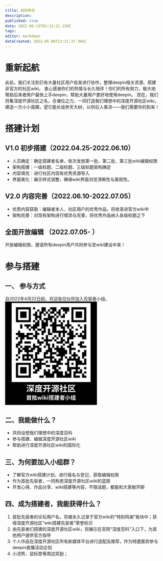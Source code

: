 ```yaml
---
title: 如何参与
description: 
published: true
date: 2022-06-13T03:13:21.158Z
tags: 
editor: markdown
dateCreated: 2022-05-08T13:21:37.304Z
---
```


# 重新起航
   此前，我们关注到已有大量社区用户自发进行协作，整理deepin相关资源、搭建非官方的社区wiki。
衷心感谢你们的热情与长久陪伴！你们的所有努力，极大地帮助后来者用户最快上手deepin，帮助大量用户更好地使用deepin。
现在，我们将集深度开源社区之名，合诸位之力，一同打造我们理想中的深度开源社区wiki。
建造一方小小苗圃，望它能长成参天大树，以供后人乘凉——我们需要你的到来！


# 搭建计划
## V1.0 初步搭建（2022.04.25-2022.06.10）
- 人员确定：确定搭建者名单，依次发放第一批、第二批、第三批wiki编辑权限
- 架构搭建：一级标题、二级标题、三级标题架构确定
- 内容填充：进行社区内现有优秀资源导入
- 界面美化：展示样式调整，确保wiki界面浏览清晰性与美观性。

## V2.0 内容完善（2022.06.10-2022.07.05）
- 优质内容获取：编辑者本人、社区用户的优秀作品，将收录进官方wiki中
- 架构完善：对现有架构进行增添与完善，将优秀作品纳入各级标题之下

## 全面开放编辑  （2022.07.05-                 ）
开放编辑权限，邀请所有deepin用户共同参与至wiki建设中来！

# 参与搭建
## 一、 参与方式

自2022年4月22日起，欢迎各位伙伴加入先驱者小组。
![202204221614433981_深度开源社区wiki首批先驱者小组(1)_副本.png](/202204221614433981_深度开源社区wiki首批先驱者小组(1)_副本.png)

## 二、我能做什么？

- 共同设想我们理想中的深度百科
- 参与搭建、编辑深度开源社区wiki
- 帮助进行深度开源社区wiki的国际化
## 三、为何要加入小组群？

- 了解官方wiki搭建计划，进行报名与登记，获取编辑权限
- 作为首批先驱者，一同构思深度开源社区wiki的蓝图
- 开发心得、作品分享、wiki搭建等内容，不限话题，都能和大家敞开聊

## 四、成为搭建者，我能获得什么？
1. 首批先驱者的论坛用户名，将被永久记录于官方wiki的“特别鸣谢”板块中；获得深度开源社区“wiki搭建先驱者”荣誉标识
1. 由先驱者们搭建的深度开源社区wiki，将展示在官网“深度百科”入口下，为其他用户提供官方指导
1. 个人作品在深度开源社区所有新媒体平台进行适配及推荐，作为特邀嘉宾参与deepin直播活动企划
1. 小浣熊、鼠标垫等周边奖励；